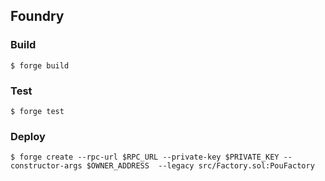 ## Foundry

### Build

```shell
$ forge build
```

### Test

```shell
$ forge test
```

### Deploy

```shell
$ forge create --rpc-url $RPC_URL --private-key $PRIVATE_KEY --constructor-args $OWNER_ADDRESS  --legacy src/Factory.sol:PouFactory
```
